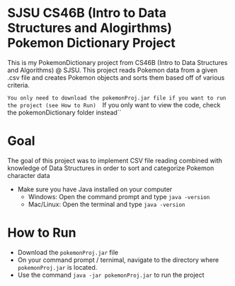 # SJSU CS46B (Intro to Data Structures and Alogirthms) Pokemon Dictionary Project
This is my PokemonDictionary project from CS46B (Intro to Data Structures and Algorithms) @ SJSU. This project reads Pokemon data from a given .csv file and creates Pokemon objects and sorts them based off of various criteria. 

``You only need to download the pokemonProj.jar file if you want to run the project (see How to Run) 
``If you only want to view the code, check the pokemonDictionary folder instead``

# Goal
The goal of this project was to implement CSV file reading combined with knowledge of Data Structures in order to sort and categorize Pokemon character data

- Make sure you have Java installed on your computer 
  - Windows: Open the command prompt and type ``java -version``
  - Mac/Linux: Open the terminal and type ``java -version``

# How to Run
- Download the ``pokemonProj.jar`` file
- On your command prompt / ternimal, navigate to the directory where ``pokemonProj.jar`` is located.
- Use the command ``java -jar pokemonProj.jar`` to run the project
